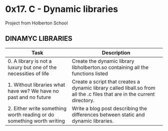 # 0x17. C - Dynamic libraries
Project from Holberton School

## DINAMYC LIBRARIES

Task | Description
---- | ----
0. A library is not a luxury but one of the necessities of life | Create the dynamic library libholberton.so containing all the functions listed
1. Without libraries what have we? We have no past and no future | Create a script that creates a dynamic library called liball.so from all the .c files that are in the current directory.
2. Either write something worth reading or do something worth writing | Write a blog post describing the differences between static and dynamic libraries.
